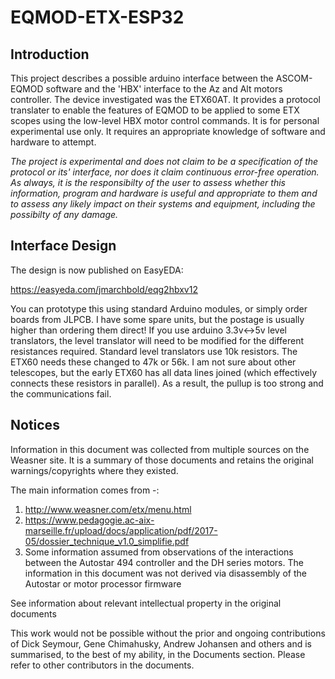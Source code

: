 # EQMOD-ETX-ESP32
## Introduction
This project describes a possible arduino interface between the ASCOM-EQMOD software and the 'HBX' interface to the Az and Alt motors controller. The device investigated was the ETX60AT. It provides a protocol translater to enable the features of EQMOD to be applied to some ETX scopes using the low-level HBX motor control commands. It is for personal experimental use only. It requires an appropriate knowledge of software and hardware to attempt. 
  
*The project is experimental and does not claim to be a specification of the protocol or its' interface, nor does it claim continuous error-free operation. As always, it is the responsibilty of the user to assess whether this information, program and hardware is useful and appropriate to them and to assess any likely impact on their systems and equipment, including the possibilty of any damage.*  

## Interface Design

The design is now published on EasyEDA:  

https://easyeda.com/jmarchbold/eqg2hbxv12

You can prototype this using standard Arduino modules, or simply order boards from JLPCB. I have some spare units, but the postage is usually higher than ordering them direct!
If you use arduino 3.3v<->5v level translators, the level translator will need to be modified for the different resistances required. Standard level translators use 10k resistors. The ETX60 needs these changed to 47k or 56k. I am not sure about other telescopes, but the early ETX60 has all data lines joined (which effectively connects these resistors in parallel). As a result, the pullup is too strong and the communications fail.


## Notices
Information in this document was collected from multiple sources on the Weasner site. It is a summary of those documents and retains the original warnings/copyrights where they existed.  

The main information comes from -:
1. http://www.weasner.com/etx/menu.html    
2. https://www.pedagogie.ac-aix-marseille.fr/upload/docs/application/pdf/2017-05/dossier_technique_v1.0_simplifie.pdf
3. Some information assumed from observations of the interactions between the Autostar 494 controller and the DH series motors. The information in this document was not derived via disassembly of the Autostar or motor processor firmware    

See information about relevant intellectual property in the original documents   

This work would not be possible without the prior and ongoing contributions of Dick Seymour, Gene Chimahusky, Andrew Johansen and others and is summarised, to the best of my ability, in the Documents section. Please refer to other contributors in the documents.
 
  
